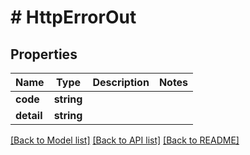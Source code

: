 # # HttpErrorOut

## Properties

Name | Type | Description | Notes
------------ | ------------- | ------------- | -------------
**code** | **string** |  |
**detail** | **string** |  |

[[Back to Model list]](../../README.md#models) [[Back to API list]](../../README.md#endpoints) [[Back to README]](../../README.md)
